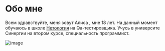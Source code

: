 # Обо мне

Всем здравствуйте, меня зовут Алиса , мне 18 лет. На данный момент обучаюсь в школе [Нетология](https://netology.ru/?utm_source=yandex&utm_medium=cpc&utm_campaign=brand_all_ou_ya_retarget_abtest_rassrochka&utm_content=12021046853&utm_term=netology&_openstat=ZGlyZWN0LnlhbmRleC5ydTs1ODI4Mzk5MjsxMjAyMTA0Njg1Mzt5YW5kZXgucnU6cHJlbWl1bQ&yclid=1279318894536294399) на Qa-тестировщика. Учусь в университе Синергии на втором курсе, специальность программист.

![image](https://user-images.githubusercontent.com/123492624/215279617-5fad6f64-5e5d-4864-bf8b-cc8e6d8e787d.png)
